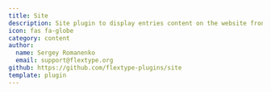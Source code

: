 ```yaml
---
title: Site
description: Site plugin to display entries content on the website frontend.
icon: fas fa-globe
category: content
author:
  name: Sergey Romanenko
  email: support@flextype.org
github: https://github.com/flextype-plugins/site
template: plugin
---
```

